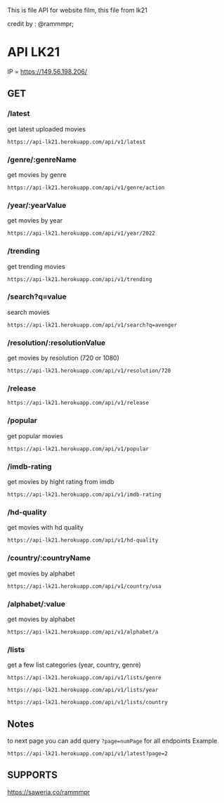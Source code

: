 This is file API for website film, this file from lk21

credit by : @rammmpr;

# API LK21

IP = https://149.56.198.206/

## GET

### /latest
get latest uploaded movies
```
https://api-lk21.herokuapp.com/api/v1/latest
```

### /genre/:genreName
get movies by genre
```
https://api-lk21.herokuapp.com/api/v1/genre/action
```

### /year/:yearValue
get movies by year
```
https://api-lk21.herokuapp.com/api/v1/year/2022
```

### /trending
get trending movies
```
https://api-lk21.herokuapp.com/api/v1/trending
```

### /search?q=value
search movies
```
https://api-lk21.herokuapp.com/api/v1/search?q=avenger
```

### /resolution/:resolutionValue
get movies by resolution (720 or 1080)
```
https://api-lk21.herokuapp.com/api/v1/resolution/720
```

### /release
```
https://api-lk21.herokuapp.com/api/v1/release
```

### /popular
get popular movies
```
https://api-lk21.herokuapp.com/api/v1/popular
```

### /imdb-rating
get movies by hight rating from imdb
```
https://api-lk21.herokuapp.com/api/v1/imdb-rating
```

### /hd-quality
get movies with hd quality
```
https://api-lk21.herokuapp.com/api/v1/hd-quality
```

### /country/:countryName
get movies by alphabet
```
https://api-lk21.herokuapp.com/api/v1/country/usa
```

### /alphabet/:value
get movies by alphabet
```
https://api-lk21.herokuapp.com/api/v1/alphabet/a
```

### /lists
get a few list categories (year, country, genre)
```
https://api-lk21.herokuapp.com/api/v1/lists/genre
```

```
https://api-lk21.herokuapp.com/api/v1/lists/year
```

```
https://api-lk21.herokuapp.com/api/v1/lists/country
```

## Notes

to next page you can add query ```?page=numPage``` for all endpoints
Example

```
https://api-lk21.herokuapp.com/api/v1/latest?page=2
```

## SUPPORTS
https://saweria.co/rammmpr
